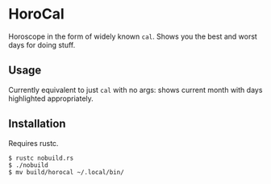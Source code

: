 # HoroCal

Horoscope in the form of widely known `cal`.
Shows you the best and worst days for doing stuff.

## Usage

Currently equivalent to just `cal` with no args: shows current month with days
highlighted appropriately.

## Installation

Requires rustc.

```console
$ rustc nobuild.rs
$ ./nobuild
$ mv build/horocal ~/.local/bin/
```

